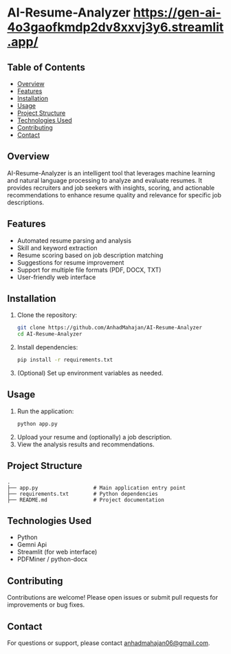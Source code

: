 # AI-Resume-Analyzer  https://gen-ai-4o3gaofkmdp2dv8xxvj3y6.streamlit.app/
## Table of Contents
- [Overview](#overview)
- [Features](#features)
- [Installation](#installation)
- [Usage](#usage)
- [Project Structure](#project-structure)
- [Technologies Used](#technologies-used)
- [Contributing](#contributing)
- [Contact](#contact)

## Overview
AI-Resume-Analyzer is an intelligent tool that leverages machine learning and natural language processing to analyze and evaluate resumes. It provides recruiters and job seekers with insights, scoring, and actionable recommendations to enhance resume quality and relevance for specific job descriptions.

## Features
- Automated resume parsing and analysis
- Skill and keyword extraction
- Resume scoring based on job description matching
- Suggestions for resume improvement
- Support for multiple file formats (PDF, DOCX, TXT)
- User-friendly web interface

## Installation

1. Clone the repository:
    ```bash
    git clone https://github.com/AnhadMahajan/AI-Resume-Analyzer
    cd AI-Resume-Analyzer
    ```
2. Install dependencies:
    ```bash
    pip install -r requirements.txt
    ```
3. (Optional) Set up environment variables as needed.

## Usage

1. Run the application:
    ```bash
    python app.py
    ```
2. Upload your resume and (optionally) a job description.
3. View the analysis results and recommendations.

## Project Structure

```
.
├── app.py                  # Main application entry point
├── requirements.txt        # Python dependencies
├── README.md               # Project documentation
```

## Technologies Used
- Python
- Gemni Api
- Streamlit (for web interface)
- PDFMiner / python-docx

## Contributing

Contributions are welcome! Please open issues or submit pull requests for improvements or bug fixes.



## Contact

For questions or support, please contact [anhadmahajan06@gmail.com](mailto:anhadmahajan06@gmail.com).
